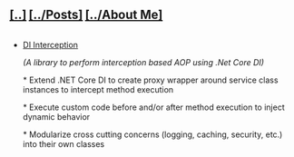 <h2 style="display: inline-block"><a href="/">[..]</a></h2>
<h2 style="display: inline-block"><a href="/posts">[../Posts]</a></h2>
<h2 style="display: inline-block"><a href="/about">[../About Me]</a></h2>
<ul>
  <li>
    <a href="https://github.com/hitenpatel01/DependencyInjection.Interception/blob/master/README.md" target="_blank">DI Interception</a>
    <p><em>(A library to perform interception based AOP using .Net Core DI)</em></p>
    <p>* Extend .NET Core DI to create proxy wrapper around service class instances to intercept method execution</p>
    <p>* Execute custom code before and/or after method execution to inject dynamic behavior</p>
    <p>* Modularize cross cutting concerns (logging, caching, security, etc.) into their own classes</p>
  </li>
</ul>
